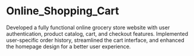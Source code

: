 # Online_Shopping_Cart
Developed a fully functional online grocery store website with user authentication, product catalog, cart, and checkout features. Implemented user-specific order history, streamlined the cart interface, and enhanced the homepage design for a better user experience.
